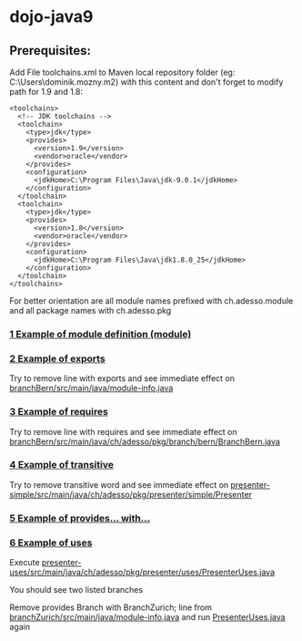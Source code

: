 # dojo-java9

## Prerequisites:
Add File toolchains.xml to Maven local repository folder (eg: C:\Users\dominik.mozny\.m2) with this content and don't forget to modify path for 1.9 and 1.8:

```
<toolchains>
  <!-- JDK toolchains -->
  <toolchain>
    <type>jdk</type>
    <provides>
      <version>1.9</version>
      <vendor>oracle</vendor>
    </provides>
    <configuration>
      <jdkHome>C:\Program Files\Java\jdk-9.0.1</jdkHome>
    </configuration>
  </toolchain>
  <toolchain>
    <type>jdk</type>
    <provides>
      <version>1.8</version>
      <vendor>oracle</vendor>
    </provides>
    <configuration>
      <jdkHome>C:\Program Files\Java\jdk1.8.0_25</jdkHome>
    </configuration>
  </toolchain>
</toolchains>
```

For better orientation are all module names prefixed with ch.adesso.module and all package names with ch.adesso.pkg

### [1 Example of module definition (module)](branch/src/main/java/module-info.java)

### [2 Example of exports](branch/src/main/java/module-info.java)
  
  Try to remove line with exports and see immediate effect on [branchBern/src/main/java/module-info.java](branchBern/src/main/java/module-info.java)

### [3 Example of requires](branchBern/src/main/java/module-info.java)

  Try to remove line with requires and see immediate effect on [branchBern/src/main/java/ch/adesso/pkg/branch/bern/BranchBern.java](branchBern/src/main/java/ch/adesso/pkg/branch/bern/BranchBern.java)

### [4 Example of transitive](branchBern/src/main/java/module-info.java)

  Try to remove transitive word and see immediate effect on [presenter-simple/src/main/java/ch/adesso/pkg/presenter/simple/Presenter](presenter-simple/src/main/java/ch/adesso/pkg/presenter/simple/Presenter.java) 
  
### [5 Example of provides... with...](branchBern/src/main/java/module-info.java)

### [6 Example of uses](presenter-uses/src/main/java/module-info.java)
  
  Execute [presenter-uses/src/main/java/ch/adesso/pkg/presenter/uses/PresenterUses.java](presenter-uses/src/main/java/ch/adesso/pkg/presenter/uses/PresenterUses.java)
  
  You should see two listed branches
  
  Remove provides Branch with BranchZurich; line from [branchZurich/src/main/java/module-info.java](branchZurich/src/main/java/module-info.java) and run [PresenterUses.java](presenter-uses/src/main/java/ch/adesso/pkg/presenter/uses/PresenterUses.java) again

